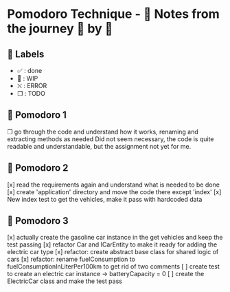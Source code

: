 # Pomodoro Technique - :notebook: Notes from the journey :tomato: by :tomato:

## :bookmark: Labels

- ✅ : done
- 🚧 : WIP
- ⛌ : ERROR
- ❒ : TODO

## 🍅 Pomodoro 1

❒ go through the code and understand how it works, renaming and extracting methods as needed
Did not seem necessary, the code is quite readable and understandable, but the assignment not yet for me.

## 🍅 Pomodoro 2

[x] read the requirements again and understand what is needed to be done
[x] create 'application' directory and move the code there except 'index'
[x] New index test to get the vehicles, make it pass with hardcoded data

## 🍅 Pomodoro 3

[x] actually create the gasoline car instance in the get vehicles and keep the test passing
[x] refactor Car and ICarEntity to make it ready for adding the electric car type
[x] refactor: create abstract base class for shared logic of cars
[x] refactor: rename fuelConsumption to fuelConsumptionInLiterPer100km to get rid of two comments
[ ] create test to create an electric car instance -> batteryCapacity = 0
[ ] create the ElectricCar class and make the test pass

